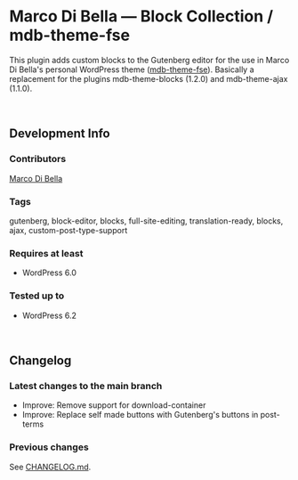 # Marco Di Bella &mdash; Block Collection / mdb-theme-fse
This plugin adds custom blocks to the Gutenberg editor for the use in Marco Di Bella's personal WordPress theme ([mdb-theme-fse](https://github.com/mdibella-dev/mdb-theme-fse)). Basically a replacement for the plugins mdb-theme-blocks (1.2.0) and mdb-theme-ajax (1.1.0).

<br>

## Development Info

### Contributors
[Marco Di Bella](https://github.com/mdibella-dev)

### Tags
gutenberg, block-editor, blocks, full-site-editing, translation-ready, blocks, ajax, custom-post-type-support

### Requires at least

* WordPress 6.0

### Tested up to

* WordPress 6.2

<br>

## Changelog

### Latest changes to the main branch

* Improve: Remove support for download-container
* Improve: Replace self made buttons with Gutenberg's buttons in post-terms


### Previous changes

See [CHANGELOG.md](https://github.com/mdibella-dev/mdb-theme-blocks-two/blob/main/CHANGELOG.md).
